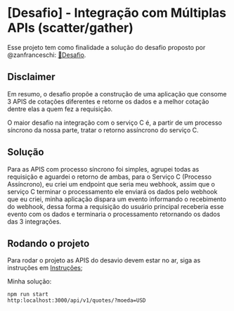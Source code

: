 # [Desafio] - Integração com Múltiplas APIs (scatter/gather)

Esse projeto tem como finalidade a solução do desafio proposto por @zanfranceschi: [🔗Desafio](https://dev.to/zanfranceschi/desafio-integracao-com-apis-4jco).

## Disclaimer

Em resumo, o desafio propõe a construção de uma aplicação que consome 3 APIS de cotações diferentes e retorne os dados e a melhor cotação dentre elas a quem fez a requisição.

O maior desafio na integração com o serviço C é, a partir de um processo síncrono da nossa parte, tratar o retorno assíncrono do serviço C.

## Solução

Para as APIS com processo síncrono foi simples, agrupei todas as requisição e aguardei o retorno de ambas, para o Serviço C (Processo Assíncrono), eu criei um endpoint que seria meu webhook, assim que o serviço C terminar o processamento ele enviará os dados pelo webhook que eu criei, minha aplicação dispara um evento informando o recebimento do webhook, dessa forma a requisição do usuário principal receberia esse evento com os dados e terminaria o processamento retornando os dados das 3 integrações.

## Rodando o projeto
Para rodar o projeto as APIS do desavio devem estar no ar, siga as instruções em [Instruções](./challenge/README.md);

Minha solução: 
~~~
npm run start
http:localhost:3000/api/v1/quotes/?moeda=USD
~~~
